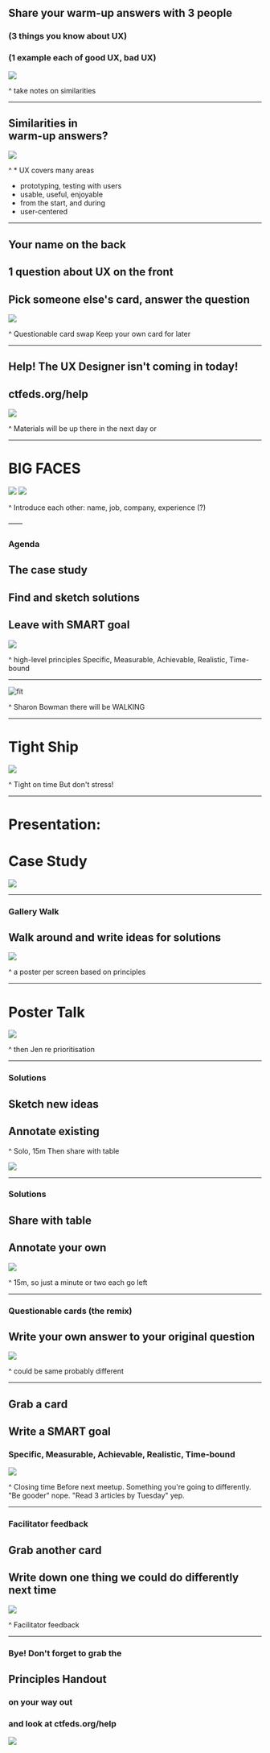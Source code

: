 ## Share your **warm-up answers** with **3 people**
### (3 things you know about UX)
### (1 example each of good UX, bad UX)

![](../img/stickynotes.jpg)

^ take notes on similarities

---

## **Similarities** in<br>warm-up answers?

![](../img/discussion.jpg)

^ * UX covers many areas
* prototyping, testing with users
* usable, useful, enjoyable
* from the start, and during
* user-centered

---

## Your **name** on the back
## **1 question** about UX on the front
## Pick **someone else's card**, answer the question

![](../img/indexcards.jpg)

^ Questionable card swap
Keep your own card for later

---

## Help! The UX Designer isn't coming in today!
## **ctfeds.org/help**

![](../img/help.jpg)

^ Materials will be up there in the next day or


---

# **BIG** FACES

![](../img/jen.jpg) ![](../img/steve.jpg)

^ Introduce each other:
name, job, company, experience (?)

——

### Agenda

## The **case study**
## Find and **sketch** solutions
## Leave with **SMART goal**

![](../img/agenda.jpg)

^ high-level principles
Specific, Measurable, Achievable, Realistic, Time-bound

---

![fit](../img/tftbotr2.png)

^ Sharon Bowman
there will be WALKING

---

# Tight Ship

![](../img/rabbit.png)

^ Tight on time
But don't stress!

---

# Presentation:
# Case Study

![](../img/presentation.jpg)

---

### Gallery Walk

## Walk around and **write ideas for solutions**

![](../img/flipchart.jpg)

^ a poster per screen
based on principles

---

# Poster Talk

![](../img/discussion.jpg)

^ then Jen re prioritisation

---

### Solutions

## **Sketch** new ideas
## **Annotate** existing

^ Solo, 15m
Then share with table

![](../img/paper-roll.jpg)

---

### Solutions

## **Share** with table
## **Annotate** your own

![](../img/discussion.jpg)

^ 15m, so just a minute or two each
go left

---

### Questionable cards (the remix)

## Write **your own answer** to your original question

![](../img/indexcards2.jpg)

^ could be same
probably different

---

## Grab a **card**
## Write a **SMART goal**

### Specific, Measurable, Achievable, Realistic, Time-bound

![](../img/indexcards.jpg)

^ Closing time
Before next meetup.
Something you're going to differently.
"Be gooder" nope. "Read 3 articles by Tuesday" yep.

---

### Facilitator feedback

## Grab another **card**
## Write down one thing we could **do differently next time**

![](../img/indexcards.jpg)

^ Facilitator feedback

---

### Bye! Don't forget to grab the

## Principles Handout

### on your way out

### and look at **ctfeds.org/help**

![](../img/paper-roll.jpg)
